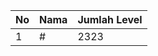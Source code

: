| No | Nama            | Jumlah Level |
|----|-----------------|--------------|
| 1  | #    |    2323        |
